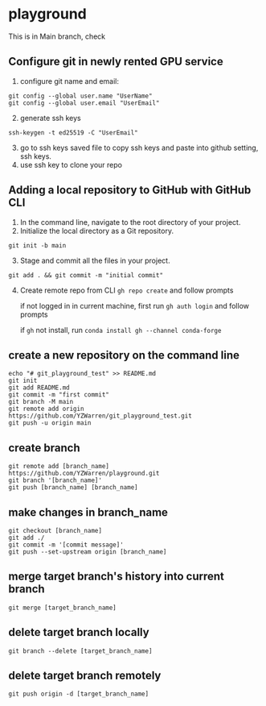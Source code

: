 # playground
This is in Main branch, check

## Configure git in newly rented GPU service
1. configure git name and email: 
```
git config --global user.name "UserName"
git config --global user.email "UserEmail"
```
2. generate ssh keys
```
ssh-keygen -t ed25519 -C "UserEmail"
```
3. go to ssh keys saved file to copy ssh keys and paste into github setting, ssh keys.
4. use ssh key to clone your repo

## Adding a local repository to GitHub with GitHub CLI
1. In the command line, navigate to the root directory of your project.
2. Initialize the local directory as a Git repository.
```
git init -b main
```
3. Stage and commit all the files in your project.
```
git add . && git commit -m "initial commit"
```
4. Create remote repo from CLI `gh repo create` and follow prompts 

    if not logged in in current machine, first run `gh auth login` and follow prompts 
    
    if `gh` not install, run `conda install gh --channel conda-forge`

## create a new repository on the command line
```
echo "# git_playground_test" >> README.md
git init
git add README.md
git commit -m "first commit"
git branch -M main
git remote add origin https://github.com/YZWarren/git_playground_test.git
git push -u origin main
```

## create branch
```
git remote add [branch_name] https://github.com/YZWarren/playground.git
git branch '[branch_name]'
git push [branch_name] [branch_name]
```

## make changes in branch_name
```
git checkout [branch_name]
git add ./
git commit -m '[commit message]'
git push --set-upstream origin [branch_name]
```

## merge target branch's history into current branch
```
git merge [target_branch_name]
```

## delete target branch locally
```
git branch --delete [target_branch_name]
```

## delete target branch remotely
```
git push origin -d [target_branch_name]
```
